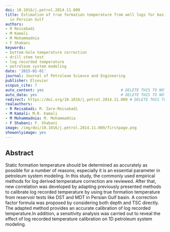 ```yaml
---
doi: 10.1016/j.petrol.2014.11.009
title: Estimation of true formation temperature from well logs for basin modeling
  in Persian Gulf
authors:
- R Reisabadi
- M Kamali
- M Mohammadnia
- F Shabani
keywords:
- bottom-hole temperature correction
- drill stem test
- log recorded temperature
- petroleum system modeling
date: '2015-01-01'
journal: Journal of Petroleum Science and Engineering
publisher: Elsevier
scopus_cite: 7
auto_content: yes                                  # DELETE THIS TO NOT AUTO GENERATE CONTENT
auto_data: yes                                     # DELETE THIS TO NOT AUTO GENERATE METADATA
redirect: https://doi.org/10.1016/j.petrol.2014.11.009 # DELETE THIS TO NOT REDIRECT
realauthors:
- R Reisabadi: M. Zare-Reisabadi
- M Kamali: M.R. Kamali
- M Mohammadnia: M. Mohammadnia
- F Shabani: F. Shabani
image: /img/doi/10.1016/j.petrol.2014.11.009/firstpage.png
showonlyimage: yes
---
```



## Abstract
Static formation temperature should be determined as accurately as possible for a number of reasons; especially it is an essential parameter in petroleum system modeling. In this study, the commonly used empirical methods for log derived temperature correction are reviewed. After that, new correlation was developed by adapting previously presented methods to calibrate log recorded temperature by using true formation temperature from reservoir tests like DST and MDT in Persian Gulf basin. A correction factor formula was proposed by considering both depth and TSC directly. The adapted method provides an accurate calibration of log recorded temperature.In addition, a sensitivity analysis was carried out to reveal the effect of log recorded temperature calibration on 1D petroleum system modeling.
